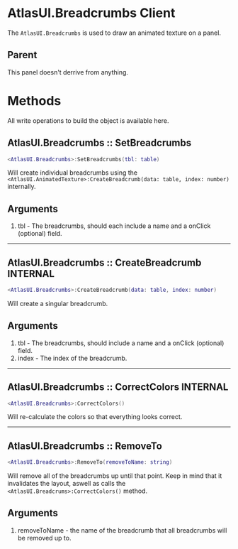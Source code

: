 # AtlasUI.Breadcrumbs <client>Client</client>

The `AtlasUI.Breadcrumbs` is used to draw an animated texture on a panel.

## Parent

This panel doesn't derrive from anything.

# Methods
All write operations to build the object is available here.

## AtlasUI.Breadcrumbs :: SetBreadcrumbs

```lua
<AtlasUI.Breadcrumbs>:SetBreadcrumbs(tbl: table)
```

Will create individual breadcrumbs using the `<AtlasUI.AnimatedTexture>:CreateBreadcrumb(data: table, index: number)` internally.

## Arguments

1. tbl - The breadcrumbs, should each include a name and a onClick (optional) field.

---

## AtlasUI.Breadcrumbs :: CreateBreadcrumb <internal>INTERNAL</internal>

```lua
<AtlasUI.Breadcrumbs>:CreateBreadcrumb(data: table, index: number)
```

Will create a singular breadcrumb.

## Arguments

1. tbl - The breadcrumbs, should include a name and a onClick (optional) field.
1. index - The index of the breadcrumb.

---

## AtlasUI.Breadcrumbs :: CorrectColors <internal>INTERNAL</internal>

```lua
<AtlasUI.Breadcrumbs>:CorrectColors()
```

Will re-calculate the colors so that everything looks correct.

---

## AtlasUI.Breadcrumbs :: RemoveTo

```lua
<AtlasUI.Breadcrumbs>:RemoveTo(removeToName: string)
```

Will remove all of the breadcrumbs up until that point. Keep in mind that it invalidates the layout, aswell as calls the `<AtlasUI.Breadcrums>:CorrectColors()` method.

## Arguments

1. removeToName - the name of the breadcrumb that all breadcrumbs will be removed up to.